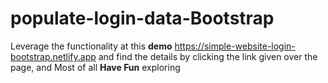 # populate-login-data-Bootstrap
Leverage the functionality at this **demo** https://simple-website-login-bootstrap.netlify.app and find the details by clicking the link given over the page,
and Most of all **Have Fun** exploring 
